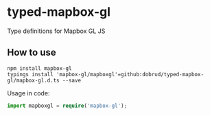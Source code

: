 # typed-mapbox-gl
Type definitions for Mapbox GL JS

## How to use
``` shell
npm install mapbox-gl
typings install 'mapbox-gl/mapboxgl'=github:dobrud/typed-mapbox-gl/mapbox-gl.d.ts --save
```
Usage in code:
``` typescript
import mapboxgl = require('mapbox-gl');
```
